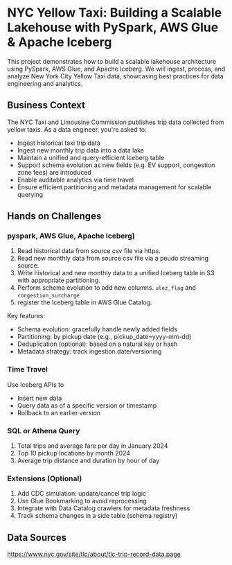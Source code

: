 # NYC Yellow Taxi: Building a Scalable Lakehouse with PySpark, AWS Glue & Apache Iceberg
This project demonstrates how to build a scalable lakehouse architecture using PySpark, AWS Glue, and Apache Iceberg. We will ingest, process, and analyze New York City Yellow Taxi data, showcasing best practices for data engineering and analytics.

## Business Context
The NYC Taxi and Limousine Commission publishes trip data collected from yellow taxis. As a data engineer, you're asked to:

- Ingest historical taxi trip data
- Ingest new monthly trip data into a data lake
- Maintain a unified and query-efficient Iceberg table
- Support schema evolution as new fields (e.g. EV support, congestion zone fees) are introduced
- Enable auditable analytics via time travel
- Ensure efficient partitioning and metadata management for scalable querying

## Hands on Challenges
### pyspark, AWS Glue, Apache Iceberg)
1. Read historical data from source csv file via https.
2. Read new monthly data from source csv file via a peudo streaming source.
3. Write historical and new monthly data to a unified Iceberg table in S3 with appropriate partitioning.
4. Perform schema evolution to add new columns. `ulez_flag` and `congestion_surcharge`
5. register the Iceberg table in AWS Glue Catalog.

Key features:
- Schema evolution: gracefully handle newly added fields
- Partitioning: by pickup date (e.g., pickup_date=yyyy-mm-dd)
- Deduplication (optional): based on a natural key or hash
- Metadata strategy: track ingestion date/versioning

### Time Travel
Use Iceberg APIs to
  - Insert new data
  - Query data as of a specific version or timestamp
  - Rollback to an earlier version

### SQL or Athena Query
1. Total trips and average fare per day in January 2024
2. Top 10 pickup locations by month 2024
3. Average trip distance and duration by hour of day

### Extensions (Optional)
1. Add CDC simulation: update/cancel trip logic
2. Use Glue Bookmarking to avoid reprocessing
3. Integrate with Data Catalog crawlers for metadata freshness
4. Track schema changes in a side table (schema registry)

## Data Sources
https://www.nyc.gov/site/tlc/about/tlc-trip-record-data.page
